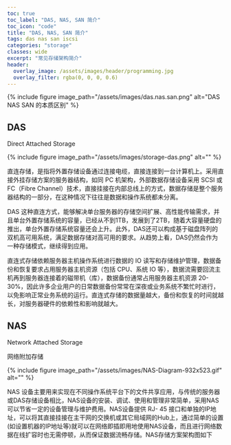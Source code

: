 ```yaml
---
toc: true
toc_label: "DAS, NAS, SAN 简介"
toc_icon: "code"
title: "DAS, NAS, SAN 简介"
tags: das nas san iscsi
categories: "storage"
classes: wide
excerpt: "常见存储架构简介"
header:
  overlay_image: /assets/images/header/programming.jpg
  overlay_filter: rgba(0, 0, 0, 0.6)
---
```


{% include figure image_path="/assets/images/das.nas.san.png" alt="DAS NAS SAN 的本质区别" %}


## DAS

Direct Attached Storage

{% include figure image_path="/assets/images/storage-das.png" alt="" %}

直连存储，是指将外置存储设备通过连接电缆，直接连接到一台计算机上。采用直接外挂存储方案的服务器结构，如同 PC 机架构，外部数据存储设备采用 SCSI 或 FC（Fibre Channel）技术，直接挂接在内部总线上的方式，数据存储是整个服务器结构的一部分，在这种情况下往往是数据和操作系统都未分离。

DAS 这种直连方式，能够解决单台服务器的存储空间扩展、高性能传输需求，并且单台外置存储系统的容量，已经从不到1TB，发展到了2TB，随着大容量硬盘的推出，单台外置存储系统容量还会上升。此外，DAS还可以构成基于磁盘阵列的双机高可用系统，满足数据存储对高可用的要求。从趋势上看，DAS仍然会作为一种存储模式，继续得到应用。

直连式存储依赖服务器主机操作系统进行数据的 IO 读写和存储维护管理，数据备份和恢复要求占用服务器主机资源（包括 CPU、系统 IO 等），数据流需要回流主机再到服务器连接着的磁带机（库），数据备份通常占用服务器主机资源 20-30%，因此许多企业用户的日常数据备份常常在深夜或业务系统不繁忙时进行，以免影响正常业务系统的运行。直连式存储的数据量越大，备份和恢复的时间就越长，对服务器硬件的依赖性和影响就越大。






## NAS

Network Attached Storage

网络附加存储

{% include figure image_path="/assets/images/NAS-Diagram-932x523.gif" alt="" %}

NAS 设备主要用来实现在不同操作系统平台下的文件共享应用，与传统的服务器或DAS存储设备相比，NAS设备的安装、调试、使用和管理非常简单，采用NAS可以节省一定的设备管理与维护费用。NAS设备提供 RJ- 45 接口和单独的IP地址，可以将其直接挂接在主干网的交换机或其它局域网的Hub上，通过简单的设置(如设置机器的IP地址等)就可以在网络即插即用地使用NAS设备，而且进行网络数据在线扩容时也无需停顿，从而保证数据流畅存储。NAS存储方案架构图如下
